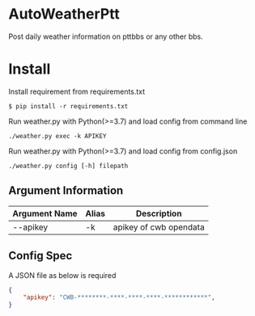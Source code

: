 # AutoWeatherPtt

Post daily weather information on pttbbs or any other bbs.

# Install

Install requirement from requirements.txt
```
$ pip install -r requirements.txt
```

Run weather.py with Python(>=3.7) and load config from command line
```
./weather.py exec -k APIKEY
```

Run weather.py with Python(>=3.7) and load config from config.json
```
./weather.py config [-h] filepath
```

## Argument Information

Argument Name | Alias  | Description
--------------|--------|-------------------------
--apikey      | -k     | apikey of cwb opendata

## Config Spec

A JSON file as below is required

```json
{
    "apikey": "CWB-********-****-****-****-************",
}
```
